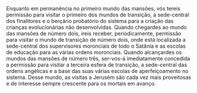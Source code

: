 ﻿Enquanto em permanência no primeiro mundo das mansões, vós tereis permissão para visitar o primeiro dos mundos de transição, a sede-central dos finalitores e o berçário probatório do sistema para a criação das crianças evolucionárias não desenvolvidas. Quando chegardes ao mundo das mansões de número dois, ireis receber, periodicamente, permissão para visitar o mundo de transição de número dois, onde está localizada a sede-central dos supervisores moronciais de todo o Satânia e as escolas de educação para as várias ordens moronciais. Quando alcançardes os mundos das mansões de número três, ser-vos-á imediatamente concedida a permissão para visitar a terceira esfera de transição, a sede-central das ordens angélicas e a base das suas várias escolas de aperfeiçoamento no sistema. Desse mundo, as visitas a Jerusém são cada vez mais proveitosas e de interesse sempre crescente para os mortais em avanço.